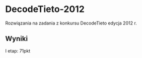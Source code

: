 # DecodeTieto-2012
Rozwiązania na zadania z konkursu DecodeTieto edycja 2012 r.

## Wyniki
I etap: 71pkt
